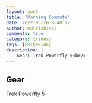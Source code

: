 ```yaml
---
layout: post
title: 'Morning Commute'
date: 2022-05-26 8:48:52
author: multishiv19
comments: true
category: [rides]
tags: [EBikeRide]
description: |
    Gear: Trek Powerfly 5<br/>
---
```


## Gear
Trek Powerfly 5



<div width='100%' class='strava-embed-placeholder' data-embed-type='activity' data-embed-id='7202485715'></div>
<script src='https://strava-embeds.com/embed.js'></script>
